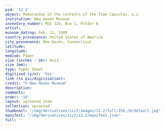 ```yaml
---
pid: '12.2'
object: Memorandum of the contents of the Time Capsules, p.2
institution: New Haven Museum
inventory_number: MSS 325, Box 2, Folder B
artist:
museum_dating: Feb. 12, 1909
country_provenance: United States of America
city_provenance: New Haven, Connecticut
latitude:
longitude:
medium: Paper
size (inches - 16): 8x13
size (mm):
type: Paper Sheet
digitised (y/n): 'Yes'
link (to pic/digitisation):
credit: "© New Haven Museum"
description:
comments:
order: '16'
layout: uprooted_item
collection: uprooted
thumbnail: "/img/derivatives/iiif/images/12.2/full/250,/0/default.jpg"
manifest: "/img/derivatives/iiif/12.2/manifest.json"
full: ''
---
```

